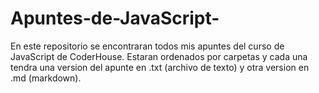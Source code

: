 # Apuntes-de-JavaScript-
En este repositorio se encontraran todos mis apuntes del curso de JavaScript de CoderHouse. Estaran ordenados por carpetas y cada una tendra una version del apunte en .txt (archivo de texto) y otra version en .md (markdown).
